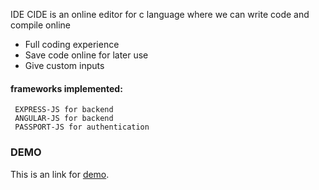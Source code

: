 IDE
  CIDE is an online editor for c language where we can write code and compile online
  
  - Full coding experience
  - Save code online for later use
  - Give custom inputs
  
#### frameworks implemented:
     EXPRESS-JS for backend
     ANGULAR-JS for backend
     PASSPORT-JS for authentication
     
### DEMO
This is an link for  [demo](http://cide-makepost.rhcloud.com/).


